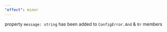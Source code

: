 ```yaml
---
"effect": minor
---
```


property `message: string` has been added to `ConfigError.And` & `Or` members
